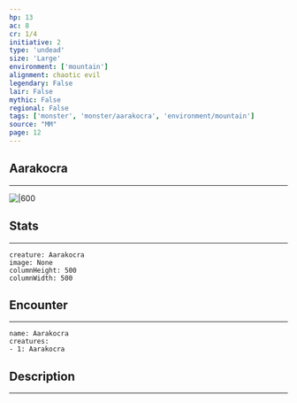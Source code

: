 ```yaml
---
hp: 13
ac: 8
cr: 1/4
initiative: 2
type: 'undead'    
size: 'Large'
environment: ['mountain']
alignment: chaotic evil
legendary: False
lair: False
mythic: False
regional: False
tags: ['monster', 'monster/aarakocra', 'environment/mountain']
source: "MM"
page: 12
---
```


## Aarakocra
---

![|600](D:/Program%20Files/5e.tools/img/bestiary/MM/Aarakocra.jpg)

## Stats
---

```statblock
creature: Aarakocra
image: None
columnHeight: 500
columnWidth: 500
```

## Encounter
---

```encounter-table
name: Aarakocra
creatures:
- 1: Aarakocra
```

## Description
---




